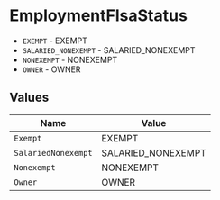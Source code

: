# EmploymentFlsaStatus

* `EXEMPT` - EXEMPT
* `SALARIED_NONEXEMPT` - SALARIED_NONEXEMPT
* `NONEXEMPT` - NONEXEMPT
* `OWNER` - OWNER


## Values

| Name                | Value               |
| ------------------- | ------------------- |
| `Exempt`            | EXEMPT              |
| `SalariedNonexempt` | SALARIED_NONEXEMPT  |
| `Nonexempt`         | NONEXEMPT           |
| `Owner`             | OWNER               |